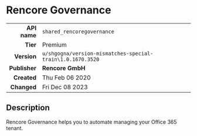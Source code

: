 # Rencore Governance
| | |
|-:|-|
|**API name**|`shared_rencoregovernance`|
|**Tier**|Premium|
|**Version**|`u/shgogna/version-mismatches-special-train\1.0.1670.3520`|
|**Publisher**|**Rencore GmbH**|
|**Created**|Thu Feb 06 2020|
|**Changed**|Fri Dec 08 2023|

## Description
Rencore Governance helps you to automate managing your Office 365 tenant.
